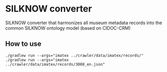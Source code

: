 # SILKNOW converter
SILKNOW converter that harmonizes all museum metadata records into the common SILKNOW ontology model (based on CIDOC-CRM)


## How to use

    ./gradlew run --args="imatex ../crawler/data/imatex/records/"
    ./gradlew run --args="imatex ../crawler/data/imatex/records/3008_en.json"
